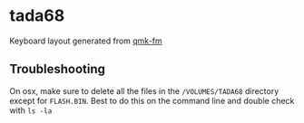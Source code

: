 # tada68
Keyboard layout generated from [qmk-fm](https://config.qmk.fm/#/tada68/LAYOUT_ansi)

## Troubleshooting
On osx, make sure to delete all the files in the `/VOLUMES/TADA68` directory except for `FLASH.BIN`. Best to do this on the command line and double check with `ls -la`
